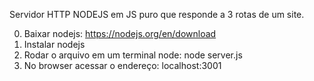
Servidor HTTP NODEJS em JS puro que responde a 3 rotas de um site.
    
0. Baixar nodejs: https://nodejs.org/en/download
1. Instalar nodejs
2. Rodar o arquivo em um terminal node: node server.js
3. No browser acessar o endereço: localhost:3001
